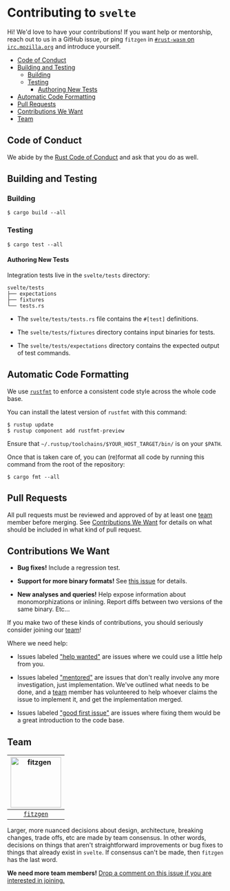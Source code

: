 # Contributing to `svelte`

Hi! We'd love to have your contributions! If you want help or mentorship, reach
out to us in a GitHub issue, or ping `fitzgen` in [`#rust-wasm` on
`irc.mozilla.org`](irc://irc.mozilla.org#rust-wasm) and introduce yourself.

<!-- START doctoc generated TOC please keep comment here to allow auto update -->
<!-- DON'T EDIT THIS SECTION, INSTEAD RE-RUN doctoc TO UPDATE -->


- [Code of Conduct](#code-of-conduct)
- [Building and Testing](#building-and-testing)
  - [Building](#building)
  - [Testing](#testing)
    - [Authoring New Tests](#authoring-new-tests)
- [Automatic Code Formatting](#automatic-code-formatting)
- [Pull Requests](#pull-requests)
- [Contributions We Want](#contributions-we-want)
- [Team](#team)

<!-- END doctoc generated TOC please keep comment here to allow auto update -->

## Code of Conduct

We abide by the [Rust Code of Conduct][coc] and ask that you do as well.

[coc]: https://www.rust-lang.org/en-US/conduct.html

## Building and Testing

### Building

```
$ cargo build --all
```

### Testing

```
$ cargo test --all
```

#### Authoring New Tests

Integration tests live in the `svelte/tests` directory:

```
svelte/tests
├── expectations
├── fixtures
└── tests.rs
```

* The `svelte/tests/tests.rs` file contains the `#[test]` definitions.

* The `svelte/tests/fixtures` directory contains input binaries for tests.

* The `svelte/tests/expectations` directory contains the expected output of test
  commands.

## Automatic Code Formatting

We use [`rustfmt`](https://github.com/rust-lang-nursery/rustfmt) to enforce a
consistent code style across the whole code base.

You can install the latest version of `rustfmt` with this command:

```
$ rustup update
$ rustup component add rustfmt-preview
```

Ensure that `~/.rustup/toolchains/$YOUR_HOST_TARGET/bin/` is on your `$PATH`.

Once that is taken care of, you can (re)format all code by running this command
from the root of the repository:

```
$ cargo fmt --all
```

## Pull Requests

All pull requests must be reviewed and approved of by at least one [team](#team)
member before merging. See [Contributions We Want](#contributions-we-want) for
details on what should be included in what kind of pull request.

## Contributions We Want

* **Bug fixes!** Include a regression test.

* **Support for more binary formats!** See [this issue][more-formats] for
  details.

* **New analyses and queries!** Help expose information about monomorphizations
  or inlining. Report diffs between two versions of the same binary. Etc...

If you make two of these kinds of contributions, you should seriously consider
joining our [team](#team)!

Where we need help:

* Issues labeled ["help wanted"][help-wanted] are issues where we could use a
  little help from you.

* Issues labeled ["mentored"][mentored] are issues that don't really involve any
  more investigation, just implementation. We've outlined what needs to be done,
  and a [team](#team) member has volunteered to help whoever claims the issue to
  implement it, and get the implementation merged.

* Issues labeled ["good first issue"][gfi] are issues where fixing them would be
  a great introduction to the code base.

[more-formats]: https://github.com/fitzgen/svelte/issues/4
[help-wanted]: https://github.com/fitzgen/svelte/labels/help%20wanted
[mentored]: https://github.com/fitzgen/svelte/labels/mentored
[gfi]: https://github.com/fitzgen/svelte/labels/good%20first%20issue

## Team

| [<img alt="fitzgen" src="https://avatars2.githubusercontent.com/u/74571?s=117&v=4" width="117">](https://github.com/fitzgen) |
|:---:|
| [`fitzgen`](https://github.com/fitzgen) |

Larger, more nuanced decisions about design, architecture, breaking changes,
trade offs, etc are made by team consensus. In other words, decisions on things
that aren't straightforward improvements or bug fixes to things that already
exist in `svelte`. If consensus can't be made, then `fitzgen` has the last
word.

**We need more team members!**
[Drop a comment on this issue if you are interested in joining.][join]

[join]: https://github.com/fitzgen/svelte/issues/3
